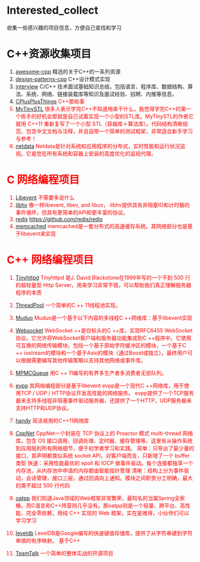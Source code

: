 # Interested_collect
收集一些感兴趣的项目信息，方便自己查找和学习


# C++资源收集项目
1. [awesome-cpp](https://github.com/fffaraz/awesome-cpp)
精选的关于C++的一系列资源
2. [design-patterns-cpp](https://github.com/JakubVojvoda/design-patterns-cpp)
C++设计模式实现
3. [interview](https://github.com/huihut/interview)
 C/C++ 技术面试基础知识总结，包括语言、程序库、数据结构、算法、系统、网络、链接装载库等知识及面试经验、招聘、内推等信息。
4. <font color = red>[CPlusPlusThings](https://github.com/Light-City/CPlusPlusThings)
C++那些事
5. [MyTinySTL](https://github.com/Alinshans/MyTinySTL)
很多人表示学完C++不知道用来干什么，我觉得学完C++的第一个练手的好机会那就是自己试着实现一个小型的STL库。MyTinySTL的作者它就用 C++11 重新复写了一个小型 STL（容器库＋算法库）。代码结构清晰规范、包含中文文档与注释，并且自带一个简单的测试框架，非常适合新手学习与参考！
6. [netdata](https://github.com/netdata/netdata)
Netdata是针对系统和应用程序的分布式，实时性能和运行状况监视。它是您在所有系统和容器上安装的高度优化的监视代理。

# C 网络编程项目

1. <font color = red >[Libevent](https://github.com/libevent/libevent)
不需要多说什么
2. [libhv](https://github.com/ithewei/libhv)
像一样libevent, libev, and libuv， libhv提供具有非阻塞IO和计时器的事件循环，但具有更简单的API和更丰富的协议。
3. [redis](https://github.com/redis/redis)
https://github.com/redis/redis
10. [memcached](https://github.com/memcached/memcached)
memcached是一套分布式的高速缓存系统。其网络部分也是基于libevent来实现

# C++ 网络编程项目



1. [Tinyhttpd](https://github.com/EZLippi/Tinyhttpd)
Tinyhttpd 是J. David Blackstone在1999年写的一个不到 500 行的超轻量型 Http Server，用来学习非常不错，可以帮助我们真正理解服务器程序的本质
2. [ThreadPool](https://github.com/progschj/ThreadPool)
一个简单的C ++ 11线程池实现。
3. [Muduo](https://github.com/chenshuo/muduo)
Muduo是一个基于以下内容的多线程C ++网络库：基于libevent实现
4. [Websocket](https://github.com/zaphoyd/websocketpp)
WebSocket ++是仅标头的C ++库，实现RFC6455 WebSocket协议。它允许将WebSocket客户端和服务器功能集成到C ++程序中。它使用可互换的网络传输模块，包括一个基于原始字符缓冲区的模块，一个基于C ++ iostream的模块和一个基于Asio的模块（通过Boost或独立）。最终用户可以根据需要编写其他传输策略以支持其他网络或事件库。
5. [MPMCQueue](https://github.com/rigtorp/MPMCQueue)
用C ++ 11编写的有界多生产者多消费者无锁队列。
6. [evpp](https://github.com/Qihoo360/evpp)
其网络编程部分是基于libevent
evpp是一个现代C ++网络库，用于使用TCP / UDP / HTTP协议开发高性能的网络服务。 evpp提供了一个TCP服务器来支持多线程非阻塞事件驱动服务器，还提供了一个HTTP，UDP服务器来支持HTTP和UDP协议。
7. [handy](https://github.com/yedf/handy)
简洁易用的C++11网络库

8. [CppNet](https://github.com/caozhiyi/CppNet)
CppNet一个封装在 TCP 协议上的 Proactor 模式 multi-thread 网络库。包含 OS 接口调用、回调处理、定时器、缓存管理等，这里有从操作系统到应用层的所有网络细节，便于初学者学习和实践。
简单：只导出了最少量的接口，其声明都类似系统 socket API。对客户端而言，只新增了一个 buffer 类型
快速：采用性能最优的 epoll 和 IOCP 做事件驱动。每个连接都独享一个内存池，从内存池中申请的内存都由智能指针管理
清晰：结构上分为事件驱动，会话管理，接口三层，通过回调向上通知。模块之间职责分工明确，最大的类不超过 500 行代码
9. [oatpp](https://github.com/oatpp/oatpp)
我们知道Java领域的Web框架非常繁荣，最知名的当属Spring全家桶，而C语言和C++阵营则几乎没有。那oatpp则是一个轻量、跨平台、高性能、完全零依赖，用纯 C++ 实现的 Web 框架，实在是难得，小伙伴们可以学习学习
10. [leveldb](https://github.com/google/leveldb)
LevelDB是Google编写的快速键值存储库，提供了从字符串键到字符串值的有序映射。 基于C++
11. [TeamTalk](https://github.com/meili/TeamTalk)
一个简单的整体实战的开源项目

